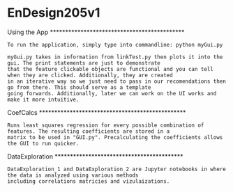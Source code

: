 # EnDesign205v1

Using the App ********************************************

    To run the application, simply type into commandline: python myGui.py

    myGui.py takes in information from linkTest.py then plots it into the gui. The print statements are just to demonstrate
    that the feature clickable objects are functional and you can tell when they are clicked. Additionally, they are created
    in an iterative way so we just need to pass in our recomendations then go from there. This should serve as a template
    going forwards. Additionally, later we can work on the UI works and make it more intuitive.

CoefCalcs ************************************************ 

    Runs least squares regression for every possible combination of features. The resulting coefficients are stored in a 
    matrix to be used in "GUI.py". Precalculating the coefficients allows the GUI to run quicker.

DataExploration ******************************************

    DataExploration_1 and DataExploration_2 are Jupyter notebooks in where the data is analyzed using various methods
    including correlations matricies and vizulaizations. 
